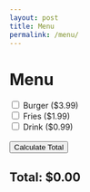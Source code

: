 ```yaml
---
layout: post
title: Menu
permalink: /menu/
---
```


<html> 
 <h1>Menu</h1>
    <form id="orderForm">
        <label>
            <input type="checkbox" name="item" value="burger"> Burger ($3.99)
        </label><br>
        <label>
            <input type="checkbox" name="item" value="fries"> Fries ($1.99)
        </label><br>
        <label>
            <input type="checkbox" name="item" value="drink"> Drink ($0.99)
        </label><br><br>
        <input type="submit" value="Calculate Total">
    </form>
 <h2>Total: $<span id="total">0.00</span></h2>
    <script>
        var menu = {"burger": 3.99, "fries": 1.99, "drink": 0.99};
        document.getElementById('orderForm').addEventListener('submit', function(event) {
            event.preventDefault(); // Prevent form submission
            var total = 0;
            var selectedItems = document.querySelectorAll('input[name="item"]:checked');
            selectedItems.forEach(function(item) {
                if (menu.hasOwnProperty(item.value)) {
                    total += menu[item.value];
                } else {
                    console.log(item.value + " is not on the menu.");
                }
            });
            document.getElementById('total').textContent = total.toFixed(2);
        });
    </script>
</html>
